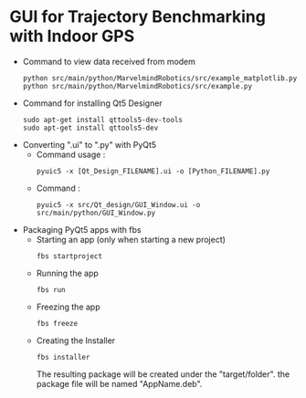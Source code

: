 # GUI for Trajectory Benchmarking with Indoor GPS

* Command to view data received from modem
    ```
    python src/main/python/MarvelmindRobotics/src/example_matplotlib.py 
    python src/main/python/MarvelmindRobotics/src/example.py
    ```
* Command for installing Qt5 Designer
    ```
    sudo apt-get install qttools5-dev-tools
    sudo apt-get install qttools5-dev
    ```
* Converting ".ui" to ".py" with PyQt5
    * Command usage : 
        ```
        pyuic5 -x [Qt_Design_FILENAME].ui -o [Python_FILENAME].py
        ```
    * Command : 
        ```
        pyuic5 -x src/Qt_design/GUI_Window.ui -o src/main/python/GUI_Window.py
        ```
* Packaging PyQt5 apps with fbs
    * Starting an app (only when starting a new project)
        ```
        fbs startproject
        ```
    * Running the app
        ```
        fbs run
        ```
    * Freezing the app
        ```
        fbs freeze
        ```
    * Creating the Installer
        ```
        fbs installer
        ```
        The resulting package will be created under the "target/folder". the package file will be named "AppName.deb".